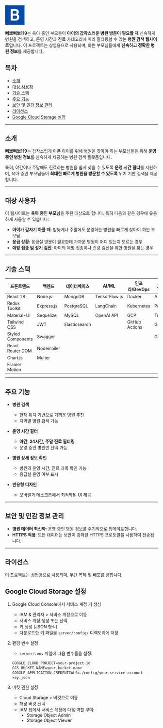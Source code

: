 ![삐뽀삐뽀119 로고](https://github.com/KWANHYUNKIM/horoscope/blob/main/client/public/images/pp119_og.jpg?raw=true)

**삐뽀삐뽀119**는 육아 중인 부모들이 **아이의 갑작스러운 병원 방문이 필요할 때** 신속하게 병원을 검색하고, 운영 시간과 진료 카테고리에 따라 필터링할 수 있는 **병원 검색 웹사이트**입니다. 이 프로젝트는 상업용으로 사용되며, 바쁜 부모님들에게 **신속하고 정확한 병원 정보**를 제공합니다.

## 목차

- [소개](#소개)
- [대상 사용자](#대상-사용자)
- [기술 스택](#기술-스택)
- [주요 기능](#주요-기능)
- [보안 및 민감 정보 관리](#보안-및-민감-정보-관리)
- [라이선스](#라이선스)
- [Google Cloud Storage 설정](#google-cloud-storage-설정)

---

## 소개

**삐뽀삐뽀119**는 갑작스럽게 아픈 아이를 위해 병원을 찾아야 하는 부모님들을 위해 **운영 중인 병원 정보**를 신속하게 제공하는 병원 검색 플랫폼입니다.

특히, 야간이나 주말에도 진료하는 병원을 쉽게 찾을 수 있도록 **운영 시간 필터**를 지원하며, 육아 중인 부모님들이 **최대한 빠르게 병원을 방문할 수 있도록** 위치 기반 검색을 제공합니다.

---

## 대상 사용자

이 웹사이트는 **육아 중인 부모님**을 주된 대상으로 합니다.
특히 다음과 같은 경우에 유용하게 사용할 수 있습니다:

- **아이가 갑자기 아플 때**: 밤늦게나 주말에도 운영하는 병원을 빠르게 찾아야 하는 부모님
- **응급 상황**: 응급실 방문이 필요한데 가까운 병원이 어디 있는지 모르는 경우
- **예방 접종 및 정기 검진**: 아이의 예방 접종이나 건강 검진을 위한 병원을 찾는 경우

---

## 기술 스택

| 프론트엔드 | 백엔드 | 데이터베이스 | AI/ML | 인프라/DevOps | 기타 |
|------------|--------|--------------|-------|--------------|------|
| React 18 | Node.js | MongoDB | TensorFlow.js | Docker | Axios |
| Redux Toolkit | Express.js | PostgreSQL | LangChain | Kubernetes | Proj4 |
| Material-UI | Sequelize | MySQL | OpenAI API | GCP | Turf.js |
| Tailwind CSS | JWT | Elasticsearch | | GitHub Actions | GA4 |
| Styled Components | Swagger | | | | GTM |
| React Router DOM | Nodemailer | | | | |
| Chart.js | Multer | | | | |
| Framer Motion | | | | | |

---

## 주요 기능

- **병원 검색**
  - 현재 위치 기반으로 가까운 병원 추천
  - 지역별 병원 검색 가능

- **운영 시간 필터**
  - **야간, 24시간, 주말 진료 필터링**
  - 운영 중인 병원만 선택 가능

- **병원 상세 정보 확인**
  - 병원의 운영 시간, 진료 과목 확인 가능
  - 응급실 운영 여부 표시

- **반응형 디자인**
  - 모바일과 데스크톱에서 최적화된 UI 제공

---

## 보안 및 민감 정보 관리

- **병원 데이터 최신화**: 운영 중인 병원 정보를 주기적으로 업데이트합니다.
- **HTTPS 적용**: 모든 데이터는 보안이 강화된 HTTPS 프로토콜을 사용하여 전송됩니다.

---

## 라이선스

이 프로젝트는 상업용으로 사용되며, 무단 복제 및 배포를 금합니다.

## Google Cloud Storage 설정

1. Google Cloud Console에서 서비스 계정 키 생성
   - IAM & 관리자 > 서비스 계정으로 이동
   - 서비스 계정 생성 또는 선택
   - 키 생성 (JSON 형식)
   - 다운로드한 키 파일을 `server/config/` 디렉토리에 저장

2. 환경 변수 설정
   - `server/.env` 파일에 다음 변수들을 설정:
   ```
   GOOGLE_CLOUD_PROJECT=your-project-id
   GCS_BUCKET_NAME=your-bucket-name
   GOOGLE_APPLICATION_CREDENTIALS=./config/your-service-account-key.json
   ```

3. 버킷 권한 설정
   - Cloud Storage > 버킷으로 이동
   - 해당 버킷 선택
   - IAM 탭에서 서비스 계정에 다음 역할 부여:
     - Storage Object Admin
     - Storage Object Viewer

